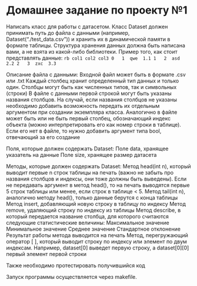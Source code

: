 # Домашнее задание по проекту  №1

Написать класс для работы с датасетом. 
Класс Dataset должен принимать путь до файла с данными (например, Dataset(“./test_data.csv”)) и хранить их в динамической памяти в формате таблицы. Структура хранения данных должна быть написана вами, а не взята из какой-либо библиотеки.
Пример того, как стоит представлять данные:
	```rb
	 col1 col2 col3
	0   1  qwe  1.1
	1   2  asd  2.2
	2   3  zxc  3.3
	```

Описание файла с данными: 
Входной файл может быть в формате .csv или .txt
Каждый столбец хранит определенный тип данных и только один. Столбцы могут быть как численных типов, так и символьных (строки) 
В файле с данными первой строкой могут быть указаны названия столбцов. На случай, если названия столбцов не указаны необходимо добавить возможность передать их отдельным аргументом при создании экземпляра класса. 
Аналогично в файле может быть или не быть первый столбец, обозначающий индекс объекта (можно интерпретировать его как номер строки в таблице). Если его нет в файле, то нужно добавить аргумент типа bool, отвечающий за его создание

Поля, которые должен содержать Dataset:
Поле data, хранящее указатель на данные
Поле size, хранящее размер датасета

Методы, которые должен содержать Dataset:
Метод head(int n), который выводит первые n строк таблицы на печать (важно не забыть про названия столбцов и индексы, они тоже должны быть выведены). Если не передавать аргумент в метод head(), то на печать выводятся первые 5 строк таблицы или менее, если строк в таблице < 5. 
Метод tail(int n), аналогично методу head(), только данные берутся с конца таблицы 
Метод insert, добавляющий новую строку в таблицу по индексу
Метод remove, удаляющий строку по индексу из таблицы
Метод describe, в который передается название столбца, для которого считаются следующие статистические величины:
Максимальное значение
Минимальное значение
Среднее значение
Стандартное отклонение
	Результат работы метода выводится на печать
Метод, перегружающий оператор [ ], который выводит строку по индексу или элемент по двум индексам. Например, dataset[0] выведет первую строку, а dataset[0][0] первый элемент первой строки

Также необходимо протестировать получившийся код

Запуск программы осуществляется через makefile.